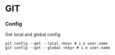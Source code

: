 # GIT

### Config
Get local and global config
```shell
git config --get --local <key> # i.e user.name
git config --get --global <key> # i.e user.name
```
